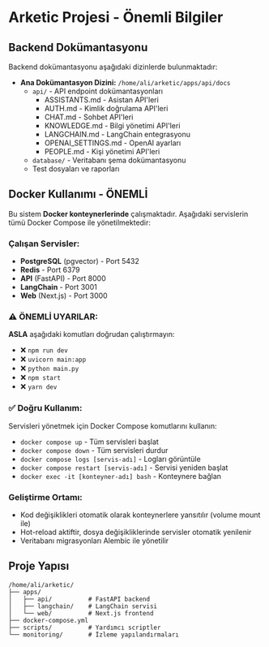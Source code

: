 # Arketic Projesi - Önemli Bilgiler

## Backend Dokümantasyonu

Backend dokümantasyonu aşağıdaki dizinlerde bulunmaktadır:

- **Ana Dokümantasyon Dizini:** `/home/ali/arketic/apps/api/docs`
  - `api/` - API endpoint dokümantasyonları
    - ASSISTANTS.md - Asistan API'leri
    - AUTH.md - Kimlik doğrulama API'leri  
    - CHAT.md - Sohbet API'leri
    - KNOWLEDGE.md - Bilgi yönetimi API'leri
    - LANGCHAIN.md - LangChain entegrasyonu
    - OPENAI_SETTINGS.md - OpenAI ayarları
    - PEOPLE.md - Kişi yönetimi API'leri
  - `database/` - Veritabanı şema dokümantasyonu
  - Test dosyaları ve raporları

## Docker Kullanımı - ÖNEMLİ

Bu sistem **Docker konteynerlerinde** çalışmaktadır. Aşağıdaki servislerin tümü Docker Compose ile yönetilmektedir:

### Çalışan Servisler:
- **PostgreSQL** (pgvector) - Port 5432
- **Redis** - Port 6379  
- **API** (FastAPI) - Port 8000
- **LangChain** - Port 3001
- **Web** (Next.js) - Port 3000

### ⚠️ ÖNEMLİ UYARILAR:

**ASLA** aşağıdaki komutları doğrudan çalıştırmayın:
- ❌ `npm run dev`
- ❌ `uvicorn main:app`
- ❌ `python main.py`
- ❌ `npm start`
- ❌ `yarn dev`

### ✅ Doğru Kullanım:

Servisleri yönetmek için Docker Compose komutlarını kullanın:
- `docker compose up` - Tüm servisleri başlat
- `docker compose down` - Tüm servisleri durdur
- `docker compose logs [servis-adı]` - Logları görüntüle
- `docker compose restart [servis-adı]` - Servisi yeniden başlat
- `docker exec -it [konteyner-adı] bash` - Konteynere bağlan

### Geliştirme Ortamı:
- Kod değişiklikleri otomatik olarak konteynerlere yansıtılır (volume mount ile)
- Hot-reload aktiftir, dosya değişikliklerinde servisler otomatik yenilenir
- Veritabanı migrasyonları Alembic ile yönetilir

## Proje Yapısı

```
/home/ali/arketic/
├── apps/
│   ├── api/          # FastAPI backend
│   ├── langchain/    # LangChain servisi
│   └── web/          # Next.js frontend
├── docker-compose.yml
├── scripts/          # Yardımcı scriptler
└── monitoring/       # İzleme yapılandırmaları
```